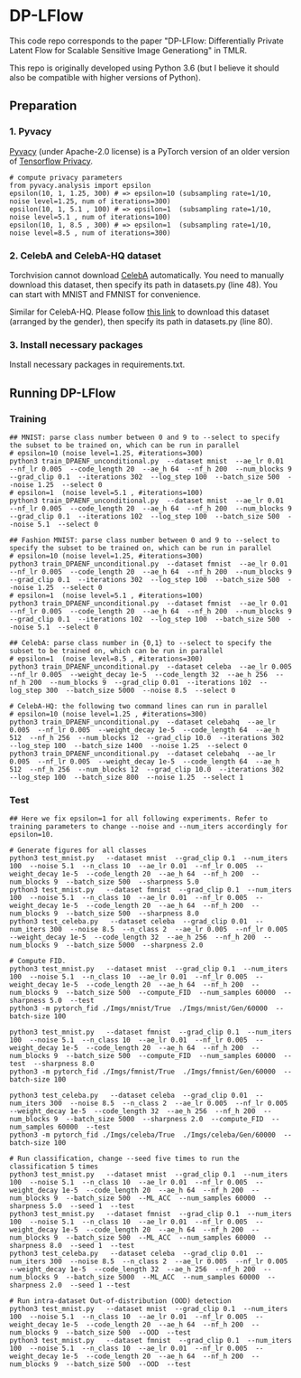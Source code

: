 # DP-LFlow

This code repo corresponds to the paper "DP-LFlow: Differentially Private Latent Flow for Scalable Sensitive Image Generationg" in TMLR.

This repo is originally developed using Python 3.6 (but I believe it should also be compatible with higher versions of Python).

## Preparation
### 1. Pyvacy
[Pyvacy](https://github.com/ChrisWaites/pyvacy) (under Apache-2.0 license) is a PyTorch version of an older version of [Tensorflow Privacy](https://github.com/tensorflow/privacy). 
```
# compute privacy parameters
from pyvacy.analysis import epsilon
epsilon(10, 1, 1.25, 300) # => epsilon=10 (subsampling rate=1/10, noise level=1.25, num of iterations=300)
epsilon(10, 1, 5.1 , 100) # => epsilon=1  (subsampling rate=1/10, noise level=5.1 , num of iterations=100)
epsilon(10, 1, 8.5 , 300) # => epsilon=1  (subsampling rate=1/10, noise level=8.5 , num of iterations=300)
```

### 2. CelebA and CelebA-HQ dataset
Torchvision cannot download [CelebA](https://mmlab.ie.cuhk.edu.hk/projects/CelebA.html) automatically. You need to manually download this dataset, then specify its path in datasets.py (line 48). You can start with MNIST and FMNIST for convenience.

Similar for CelebA-HQ. Please follow [this link](https://github.com/ndb796/CelebA-HQ-Face-Identity-and-Attributes-Recognition-PyTorch/blob/main/Face_Gender_Classification_Test_with_CelebA_HQ.ipynb) to download this dataset (arranged by the gender), then specify its path in datasets.py (line 80).


### 3. Install necessary packages
Install necessary packages in requirements.txt.

## Running DP-LFlow
### Training 
```
## MNIST: parse class number between 0 and 9 to --select to specify the subset to be trained on, which can be run in parallel
# epsilon=10 (noise level=1.25, #iterations=300)
python3 train_DPAENF_unconditional.py  --dataset mnist  --ae_lr 0.01  --nf_lr 0.005  --code_length 20  --ae_h 64  --nf_h 200  --num_blocks 9  --grad_clip 0.1  --iterations 302  --log_step 100  --batch_size 500  --noise 1.25  --select 0
# epsilon=1  (noise level=5.1 , #iterations=100)
python3 train_DPAENF_unconditional.py  --dataset mnist  --ae_lr 0.01  --nf_lr 0.005  --code_length 20  --ae_h 64  --nf_h 200  --num_blocks 9  --grad_clip 0.1  --iterations 102  --log_step 100  --batch_size 500  --noise 5.1  --select 0

## Fashion MNIST: parse class number between 0 and 9 to --select to specify the subset to be trained on, which can be run in parallel
# epsilon=10 (noise level=1.25, #iterations=300)
python3 train_DPAENF_unconditional.py  --dataset fmnist  --ae_lr 0.01  --nf_lr 0.005  --code_length 20  --ae_h 64  --nf_h 200  --num_blocks 9  --grad_clip 0.1  --iterations 302  --log_step 100  --batch_size 500  --noise 1.25  --select 0
# epsilon=1  (noise level=5.1 , #iterations=100)
python3 train_DPAENF_unconditional.py  --dataset fmnist  --ae_lr 0.01  --nf_lr 0.005  --code_length 20  --ae_h 64  --nf_h 200  --num_blocks 9  --grad_clip 0.1  --iterations 102  --log_step 100  --batch_size 500  --noise 5.1  --select 0

## CelebA: parse class number in {0,1} to --select to specify the subset to be trained on, which can be run in parallel
# epsilon=1  (noise level=8.5 , #iterations=300)
python3 train_DPAENF_unconditional.py  --dataset celeba  --ae_lr 0.005  --nf_lr 0.005  --weight_decay 1e-5  --code_length 32  --ae_h 256  --nf_h 200  --num_blocks 9  --grad_clip 0.01  --iterations 102  --log_step 300  --batch_size 5000  --noise 8.5  --select 0

# CelebA-HQ: the following two command lines can run in parallel
# epsilon=10 (noise level=1.25 , #iterations=300)
python3 train_DPAENF_unconditional.py  --dataset celebahq  --ae_lr 0.005  --nf_lr 0.005  --weight_decay 1e-5  --code_length 64  --ae_h 512  --nf_h 256  --num_blocks 12  --grad_clip 10.0  --iterations 302  --log_step 100  --batch_size 1400  --noise 1.25  --select 0
python3 train_DPAENF_unconditional.py  --dataset celebahq  --ae_lr 0.005  --nf_lr 0.005  --weight_decay 1e-5  --code_length 64  --ae_h 512  --nf_h 256  --num_blocks 12  --grad_clip 10.0  --iterations 302  --log_step 100  --batch_size 800  --noise 1.25  --select 1

```

### Test 
```
## Here we fix epsilon=1 for all following experiments. Refer to training parameters to change --noise and --num_iters accordingly for epsilon=10.

# Generate figures for all classes
python3 test_mnist.py   --dataset mnist  --grad_clip 0.1  --num_iters 100  --noise 5.1  --n_class 10  --ae_lr 0.01  --nf_lr 0.005  --weight_decay 1e-5  --code_length 20  --ae_h 64  --nf_h 200  --num_blocks 9  --batch_size 500  --sharpness 5.0
python3 test_mnist.py   --dataset fmnist  --grad_clip 0.1  --num_iters 100  --noise 5.1  --n_class 10  --ae_lr 0.01  --nf_lr 0.005  --weight_decay 1e-5  --code_length 20  --ae_h 64  --nf_h 200  --num_blocks 9  --batch_size 500  --sharpness 8.0
python3 test_celeba.py   --dataset celeba  --grad_clip 0.01  --num_iters 300  --noise 8.5  --n_class 2  --ae_lr 0.005  --nf_lr 0.005  --weight_decay 1e-5  --code_length 32  --ae_h 256  --nf_h 200  --num_blocks 9  --batch_size 5000  --sharpness 2.0

# Compute FID.
python3 test_mnist.py   --dataset mnist  --grad_clip 0.1  --num_iters 100  --noise 5.1  --n_class 10  --ae_lr 0.01  --nf_lr 0.005  --weight_decay 1e-5  --code_length 20  --ae_h 64  --nf_h 200  --num_blocks 9  --batch_size 500  --compute_FID  --num_samples 60000  --sharpness 5.0  --test
python3 -m pytorch_fid ./Imgs/mnist/True  ./Imgs/mnist/Gen/60000  --batch-size 100

python3 test_mnist.py   --dataset fmnist  --grad_clip 0.1  --num_iters 100  --noise 5.1  --n_class 10  --ae_lr 0.01  --nf_lr 0.005  --weight_decay 1e-5  --code_length 20  --ae_h 64  --nf_h 200  --num_blocks 9  --batch_size 500  --compute_FID  --num_samples 60000  --test  --sharpness 8.0
python3 -m pytorch_fid ./Imgs/fmnist/True  ./Imgs/fmnist/Gen/60000  --batch-size 100

python3 test_celeba.py   --dataset celeba  --grad_clip 0.01  --num_iters 300  --noise 8.5  --n_class 2  --ae_lr 0.005  --nf_lr 0.005  --weight_decay 1e-5  --code_length 32  --ae_h 256  --nf_h 200  --num_blocks 9  --batch_size 5000  --sharpness 2.0  --compute_FID  --num_samples 60000  --test
python3 -m pytorch_fid ./Imgs/celeba/True  ./Imgs/celeba/Gen/60000  --batch-size 100

# Run classification, change --seed five times to run the classification 5 times
python3 test_mnist.py   --dataset mnist  --grad_clip 0.1  --num_iters 100  --noise 5.1  --n_class 10  --ae_lr 0.01  --nf_lr 0.005  --weight_decay 1e-5  --code_length 20  --ae_h 64  --nf_h 200  --num_blocks 9  --batch_size 500  --ML_ACC  --num_samples 60000  --sharpness 5.0  --seed 1  --test
python3 test_mnist.py   --dataset fmnist  --grad_clip 0.1  --num_iters 100  --noise 5.1  --n_class 10  --ae_lr 0.01  --nf_lr 0.005  --weight_decay 1e-5  --code_length 20  --ae_h 64  --nf_h 200  --num_blocks 9  --batch_size 500  --ML_ACC  --num_samples 60000  --sharpness 8.0  --seed 1  --test
python3 test_celeba.py   --dataset celeba  --grad_clip 0.01  --num_iters 300  --noise 8.5  --n_class 2  --ae_lr 0.005  --nf_lr 0.005  --weight_decay 1e-5  --code_length 32  --ae_h 256  --nf_h 200  --num_blocks 9  --batch_size 5000  --ML_ACC  --num_samples 60000  --sharpness 2.0  --seed 1 --test  

# Run intra-dataset Out-of-distribution (OOD) detection
python3 test_mnist.py   --dataset mnist  --grad_clip 0.1  --num_iters 100  --noise 5.1  --n_class 10  --ae_lr 0.01  --nf_lr 0.005  --weight_decay 1e-5  --code_length 20  --ae_h 64  --nf_h 200  --num_blocks 9  --batch_size 500  --OOD  --test
python3 test_mnist.py   --dataset fmnist  --grad_clip 0.1  --num_iters 100  --noise 5.1  --n_class 10  --ae_lr 0.01  --nf_lr 0.005  --weight_decay 1e-5  --code_length 20  --ae_h 64  --nf_h 200  --num_blocks 9  --batch_size 500  --OOD  --test
